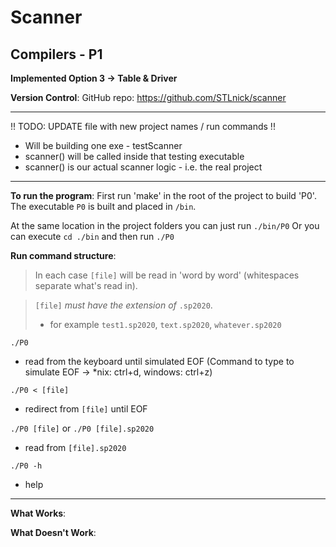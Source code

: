 # Scanner
## Compilers - P1

**Implemented Option 3 -> Table & Driver**

**Version Control**:
GitHub repo: https://github.com/STLnick/scanner

---

!! TODO: UPDATE file with new project names / run commands !!
- Will be building one exe - testScanner
- scanner() will be called inside that testing executable
- scanner() is our actual scanner logic - i.e. the real project

---

**To run the program**:
First run 'make' in the root of the project to build 'P0'.
The executable `P0` is built and placed in `/bin`.

At the same location in the project folders you can just run `./bin/P0`
Or you can execute `cd ./bin` and then run `./P0`

**Run command structure**:

> In each case `[file]` will be read in 'word by word' (whitespaces separate what's read in).

> `[file]` _must have the extension of_ `.sp2020`.
> - for example `test1.sp2020`, `text.sp2020`, `whatever.sp2020`

`./P0` 
- read from the keyboard until simulated EOF (Command to type to simulate EOF -> *nix: ctrl+d, windows: ctrl+z)

`./P0 < [file]`
- redirect from `[file]` until EOF

`./P0 [file]` or `./P0 [file].sp2020`
- read from `[file].sp2020`

`./P0 -h`
- help

---

**What Works**:

**What Doesn't Work**:
